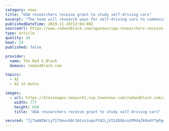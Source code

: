 ```yaml
---
category: news
title: "UGA researchers receive grant to study self-driving cars"
excerpt: "The team will research ways for self-driving cars to communicate amongst themselves and create algorithms for the cars to work in “ environments full of uncertainty,” according to the release. Researchers will harness artificial intelligence and ..."
publishedDateTime: 2019-11-26T13:04:00Z
sourceUrl: https://www.redandblack.com/uganews/uga-researchers-receive-grant-to-study-self-driving-cars/article_ac7078ae-1001-11ea-9bd8-a3548c1a93ff.html
type: article
quality: 24
heat: 24
published: false

provider:
  name: The Red & Black
  domain: redandblack.com

topics:
  - AI
  - AI in Autos

images:
  - url: https://bloximages.newyork1.vip.townnews.com/redandblack.com/content/tncms/assets/v3/editorial/d/e5/de52d844-1001-11ea-b8e2-afd13556e3e0/5ddca470088fa.image.jpg?resize=777%2C630
    width: 777
    height: 630
    title: "UGA researchers receive grant to study self-driving cars"

secured: "IjTamNIW/LyTI79mvvU0r3AtsziuqsFt82LjVISZKGbca3PRdaZk0xHYTqPgeKWp/C2ihzl6bbfS+86YhtfnZnPOATJUtI/eFcs6yHc9b9Rjbv1pGoR5QRXUxxB0+FTYbXzOvs6ncHeuWU2RYa/VK5/jmMSLnMHzJjc6/5Df+VRyzZkbjcGElXoXuuDC3LK8lpotNfckW/SF+GNygSgjyIIeDbUi6viU57BZLCGYQGnEXA9frQj3NXUjr/8mBS+OW8tP4bu+y0ALvX7bEik9qQ==;35cmjX/Uh/I2rlFwXLdFmQ=="
---
```


